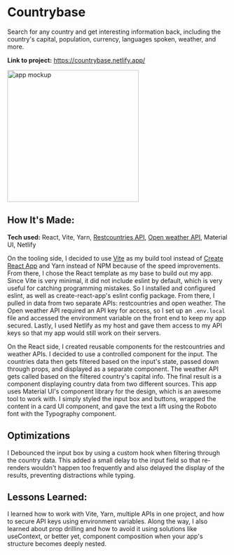 # Countrybase
Search for any country and get interesting information back, including the country's capital, population, currency, languages spoken, weather, and more.

**Link to project:** https://countrybase.netlify.app/

<img src="https://i.ibb.co/YW8K0rT/Up-Mock.png" alt="app mockup" border="0" width=300 height=auto />

## How It's Made:

**Tech used:** React, Vite, Yarn, [Restcountries API](https://restcountries.com/), [Open weather API](https://openweathermap.org/api), Material UI, Netlify

On the tooling side, I decided to use [Vite](https://vitejs.dev/) as my build tool instead of [Create React App](https://create-react-app.dev/) and Yarn instead of NPM because of the speed improvements. From there, I chose the React template as my base to build out my app. Since Vite is very minimal, it did not include eslint by default, which is very useful for catching programming mistakes. So I installed and configured eslint, as well as create-react-app's eslint config package. From there, I pulled in data from two separate APIs: restcountries and open weather. The Open weather API required an API key for access, so I set up an `.env.local` file and accessed the environment variable on the front end to keep my app secured. Lastly, I used Netlify as my host and gave them access to my API keys so that my app would still work on their servers.

On the React side, I created reusable components for the restcountries and weather APIs. I decided to use a controlled component for the input. The countries data then gets filtered based on the input's state, passed down through props, and displayed as a separate component. The weather API gets called based on the filtered country's capital info. The final result is a component displaying country data from two different sources. This app uses Material UI's component library for the design, which is an awesome tool to work with. I simply styled the input box and buttons, wrapped the content in a card UI component, and gave the text a lift using the Roboto font with the Typography component.

## Optimizations

I Debounced the input box by using a custom hook when filtering through the country data. This added a small delay to the input field so that re-renders wouldn't happen too frequently and also delayed the display of the results, preventing distractions while typing.

## Lessons Learned:

I learned how to work with Vite, Yarn, multiple APIs in one project, and how to secure API keys using environment variables. Along the way, I also learned about prop drilling and how to avoid it using solutions like useContext, or better yet, component composition when your app's structure becomes deeply nested.
